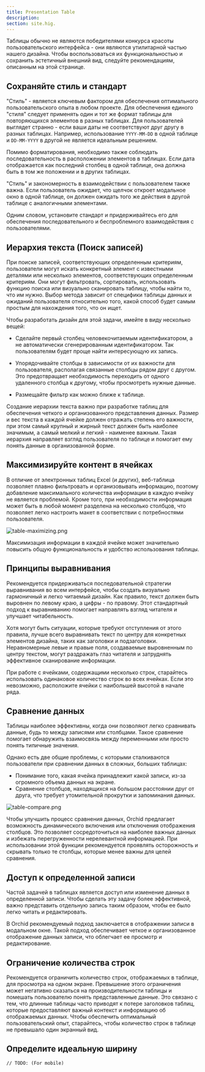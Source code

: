 ```yaml
---
title: Presentation Table 
description: 
section: site.hig.
---
```



<!--
Designing an effective table can be challenging, especially when dealing with a large number of columns or limited space. Let's take a list of products as an example and explore some best practices for table design.

![image](https://user-images.githubusercontent.com/5102591/217396116-b9e87ea5-aaf7-4d3f-8b11-35aba770afc5.png)

- Simplify the columns: Before attempting to resize the table, consider merging columns that are not necessary. For instance, the image and unique identifier columns can be combined to create more space.
- Merge similar information: In the same example, the name and description columns can be merged to provide more information in a smaller space.
- Use filters for complex information: The category column can show the final value, but the whole chain of categories can be specified in filters instead.
- Emphasize important information: The status of the product is important information that should be easily noticeable. Adding an icon that accurately represents the status and highlighting it in gray if the item is missing will improve the visual component of the table.
- Format prices: Proper formatting of prices will improve the overall readability of the table.
- Determine optimal column width: Determine the optimal width for each column to create a visually balanced table.

![image](https://user-images.githubusercontent.com/5102591/217396151-b3983087-24cf-4de4-9f8d-1788721d2cb7.png)

By following these steps, a cluttered table with cramped elements can be transformed into a clear and visually appealing display.
-->

Таблицы обычно не являются победителями конкурса красоты пользовательского интерфейса - они являются утилитарной частью нашего дизайна.
Чтобы воспользоваться их функциональностью и сохранить эстетичный внешний вид, следуйте рекомендациям, описанным на этой странице.

## Сохраняйте стиль и стандарт

"Стиль" - является ключевым фактором для обеспечения оптимального пользовательского опыта в любом проекте. Для обеспечения единого "стиля" следует применять один и тот же формат таблицы для повторяющихся элементов в разных таблицах. Для пользователей выглядет странно - если ваши даты не соответствуют друг другу в разных таблицах. Например, использование `YYYY-MM-DD` в одной таблице и `DD-MM-YYYY` в другой не является идеальным решением.

Помимо форматирования, необходимо также соблюдать последовательность в расположении элементов в таблицах. Если дата отображается как последний столбец в одной таблице, она должна быть в том же положении и в других таблицах.

"Стиль" и закономерность в взаимодействии с пользователем также важна. Если пользователь ожидает, что щелчок откроет модальное окно в одной таблице, он должен ожидать того же действия в другой таблице с аналогичными элементами.

Одним словом, установите стандарт и придерживайтесь его для обеспечения последовательного и беспроблемного взаимодействия с пользователями.

## Иерархия текста (Поиск записей)

При поиске записей, соответствующих определенным критериям, пользователи могут искать конкретный элемент с известными деталями или несколько элементов, соответствующих определенным критериям. Они могут фильтровать, сортировать, использовать функцию поиска или визуально сканировать таблицу, чтобы найти то, что им нужно. Выбор метода зависит от специфики таблицы данных и ожиданий пользователя относительно того, какой способ будет самым простым для нахождения того, что он ищет.

Чтобы разработать дизайн для этой задачи, имейте в виду несколько вещей:

- Сделайте первый столбец человекочитаемым идентификатором, а не автоматически сгенерированным идентификатором. Так пользователям будет проще найти интересующую их запись.

- Упорядочивайте столбцы в зависимости от их важности для пользователя, располагая связанные столбцы рядом друг с другом. Это предотвращает необходимость переходить от одного удаленного столбца к другому, чтобы просмотреть нужные данные.

- Размещайте фильтр как можно ближе к таблице.

Создание иерархии текста важно при разработке таблиц для обеспечения четкого и организованного представления данных. Размер и вес текста в каждой ячейке должен отражать степень его важности, при этом самый крупный и жирный текст должен быть наиболее значимым, а самый мелкий и легкий - наименее важным. Такая иерархия направляет взгляд пользователя по таблице и помогает ему понять данные в организованной форме.

## Максимизируйте контент в ячейках

В отличие от электронных таблиц Excel (и других), веб-таблица позволяет плавно фильтровать и организовывать информацию, поэтому добавление максимального количества информации в каждую ячейку не является проблемой. Кроме того, при необходимости информация может быть в любой момент разделена на несколько столбцов, что позволяет легко настроить макет в соответствии с потребностями пользователя.

![table-maximizing.png](https://orchid.software/img/hig/table-maximizing.png)

Максимизация информации в каждой ячейке может значительно повысить общую функциональность и удобство использования таблицы.

## Принципы выравнивания

Рекомендуется придерживаться последовательной стратегии выравнивания во всем интерфейсе, чтобы создать визуально гармоничный и легко читаемый дизайн. Как правило, текст должен быть выровнен по левому краю, а цифры - по правому. Этот стандартный подход к выравниванию помогает направлять взгляд читателя и улучшает читабельность.

Хотя могут быть ситуации, которые требуют отступления от этого правила, лучше всего выравнивать текст по центру для конкретных элементов дизайна, таких как заголовки и подзаголовки. Неравномерные левые и правые поля, создаваемые выровненным по центру текстом, могут раздражать глаз читателя и затруднять эффективное сканирование информации.

При работе с ячейками, содержащими несколько строк, старайтесь использовать одинаковое количество строк во всех ячейках. Если это невозможно, расположите ячейки с наибольшей высотой в начале ряда.

## Сравнение данных

Таблицы наиболее эффективны, когда они позволяют легко сравнивать данные, будь то между записями или столбцами.
Такое сравнение помогает обнаружить взаимосвязь между переменными или просто понять типичные значения.

Однако есть две общие проблемы, с которыми сталкиваются пользователи при сравнении данных в сложных, больших таблицах:

- Понимание того, какая ячейка принадлежит какой записи, из-за огромного объема данных на экране.
- Сравнение столбцов, находящихся на большом расстоянии друг от друга, что требует утомительной прокрутки и запоминания данных.

![table-compare.png](https://orchid.software/img/hig/table-compare.png)

Чтобы улучшить процесс сравнения данных, Orchid предлагает возможность динамического включения или отключения отображения столбцов. Это позволяет сосредоточиться на наиболее важных данных и избежать перегруженности нерелевантной информацией. При использовании этой функции рекомендуется проявлять осторожность и скрывать только те столбцы, которые менее важны для целей сравнения.

## Доступ к определенной записи

Частой задачей в таблицах является доступ или изменение данных в определенной записи. Чтобы сделать эту задачу более эффективной, важно представить отдельную запись таким образом, чтобы ее было легко читать и редактировать.

В Orchid рекомендуемый подход заключается в отображении записи в модальном окне. Такой подход обеспечивает четкое и организованное отображение данных записи, что облегчает ее просмотр и редактирование.

## Ограничение количества строк

Рекомендуется ограничить количество строк, отображаемых в таблице, для просмотра на одном экране. Превышение этого ограничения может негативно сказаться на производительности таблицы и помешать пользователю понять представленные данные. Это связано с тем, что длинные таблицы часто приводят к потере заголовков таблиц, которые предоставляют важный контекст и информацию об отображаемых данных. Чтобы обеспечить оптимальный пользовательский опыт, старайтесь, чтобы количество строк в таблице не превышало один экранный вид.

## Определите идеальную ширину

```
// TODO: (For mobile)
```
